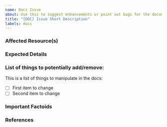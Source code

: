 ```yaml
---
name: Docs Issue
about: Use this to suggest enhancements or point out bugs for the documentation website.
title: "[DOC] Issue Short Description"
labels: docs
---
```


<!-- Hi there,

Thank you for opening an issue. Please note that we try to keep the Databricks Provider issue tracker reserved for bug reports and feature requests. For general Terraform questions, please see: https://www.terraform.io/community.html.
This template is for both adding enhancement as well as pointing out issues with the provider documentation. -->

### Affected Resource(s)
<!-- Link to the page with issues and a screenshot/description of what section has an issue. Every doc page has anchor links for all the headings please post that here. -->

### Expected Details
<!-- What are you expecting from the section that has an issue. If the section is missing anything that should be expected please point that out. -->

### List of things to potentially add/remove:
This is a list of things to manipulate in the docs:
- [ ] First item to change
- [ ] Second item to change 

### Important Factoids
<!-- Any links to external documentation that may prove your case, i.e Databricks public docs or Terraform public docs. -->

### References
<!-- Are there any other GitHub issues (open or closed) or Pull Requests that should be linked here? For example:
- #158 -->
